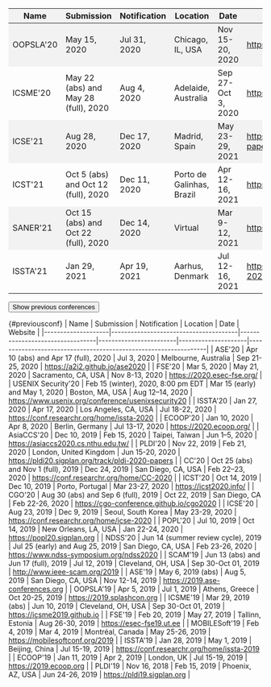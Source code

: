 | Name      | Submission                           | Notification | Location                  | Date               | Website                                                                 |
|-----------|--------------------------------------|--------------|---------------------------|--------------------|-------------------------------------------------------------------------|
| OOPSLA'20 | May 15, 2020                         | Jul 31, 2020 | Chicago, IL, USA          | Nov 15-20, 2020    | https://2020.splashcon.org/track/splash-2020-oopsla                     |
| ICSME'20  | May 22 (abs) and May 28 (full), 2020 | Aug 4, 2020  | Adelaide, Australia       | Sep 27-Oct 3, 2020 | https://icsme2020.github.io/cfp/ResearchTrackCFP.html                   |
| ICSE'21   | Aug 28, 2020                         | Dec 17, 2020 | Madrid, Spain             | May 23-29, 2021    | https://conf.researchr.org/track/icse-2021/icse-2021-papers             |
| ICST'21   | Oct 5 (abs) and Oct 12 (full), 2020  | Dec 11, 2020 | Porto de Galinhas, Brazil | Apr 12-16, 2021    | https://icst2021.icmc.usp.br                                            |
| SANER'21  | Oct 15 (abs) and Oct 22 (full), 2020 | Dec 14, 2020 | Virtual                   | Mar 9-12, 2021     | https://saner2021.shidler.hawaii.edu                                    |
| ISSTA'21  | Jan 29, 2021                         | Apr 19, 2021 | Aarhus, Denmark           | Jul 12-16, 2021    | https://conf.researchr.org/track/issta-2021/issta-2021-technical-papers |

<button onclick="showmore()">Show previous conferences</button>

<!-- Previous conferences -->
<!-- <div style="display:none;margin-top:20px" id="previousconf"> -->

{#previousconf}
| Name               | Submission                            | Notification                    | Location               | Date                | Website                                                         |
|--------------------|---------------------------------------|---------------------------------|------------------------|---------------------|-----------------------------------------------------------------|
| ASE'20             | Apr 10 (abs) and Apr 17 (full), 2020  | Jul 3, 2020                     | Melbourne, Australia   | Sep 21-25, 2020     | https://a2i2.github.io/ase2020                                  |
| FSE'20             | Mar 5, 2020                           | May 21, 2020                    | Sacramento, CA, USA    | Nov 8-13, 2020      | https://2020.esec-fse.org/                                      |
| USENIX Security'20 | Feb 15 (winter), 2020, 8:00 pm EDT    | Mar 15 (early) and May 1, 2020  | Boston, MA, USA        | Aug 12–14, 2020     | https://www.usenix.org/conference/usenixsecurity20              |
| ISSTA'20           | Jan 27, 2020                          | Apr 17, 2020                    | Los Angeles, CA, USA   | Jul 18-22, 2020     | https://conf.researchr.org/home/issta-2020                      |
| ECOOP'20           | Jan 10, 2020                          | Apr 8, 2020                     | Berlin, Germany        | Jul 13-17, 2020     | https://2020.ecoop.org/                                         |
| AsiaCCS'20         | Dec 10, 2019                          | Feb 15, 2020                    | Taipei, Taiwan         | Jun 1–5, 2020       | https://asiaccs2020.cs.nthu.edu.tw/                             |
| PLDI'20            | Nov 22, 2019                          | Feb 21, 2020                    | London, United Kingdom | Jun 15-20, 2020     | https://pldi20.sigplan.org/track/pldi-2020-papers               |
| CC'20              | Oct 25 (abs) and Nov 1 (full), 2019   | Dec 24, 2019                    | San Diego, CA, USA     | Feb 22–23, 2020     | https://conf.researchr.org/home/CC-2020                         |
| ICST'20            | Oct 14, 2019                          | Dec 10, 2019                    | Porto, Portugal        | Mar 23-27, 2020     | https://icst2020.info/                                          |
| CGO'20             | Aug 30 (abs) and Sep 6 (full), 2019   | Oct 22, 2019                    | San Diego, CA          | Feb 22-26, 2020     | https://cgo-conference.github.io/cgo2020                        |
| ICSE'20            | Aug 23, 2019                          | Dec 9, 2019                     | Seoul, South Korea     | May 23-29, 2020     | https://conf.researchr.org/home/icse-2020                       |
| POPL'20            | Jul 10, 2019                          | Oct 14, 2019                    | New Orleans, LA, USA   | Jan 22-24, 2020     | https://popl20.sigplan.org                                      |
| NDSS'20            | Jun 14 (summer review cycle), 2019    | Jul 25 (early) and Aug 25, 2019 | San Diego, CA, USA     | Feb 23-26, 2020     | https://www.ndss-symposium.org/ndss2020                         |
| SCAM'19            | Jun 13 (abs) and Jun 17 (full), 2019  | Jul 12, 2019                    | Cleveland, OH, USA     | Sep 30-Oct 01, 2019 | http://www.ieee-scam.org/2019                                   |
| ASE'19             | May 6, 2019 (abs)                     | Aug 5, 2019                     | San Diego, CA, USA     | Nov 12-14, 2019     | https://2019.ase-conferences.org                                |
| OOPSLA'19          | Apr 5, 2019                           | Jul 1, 2019                     | Athens, Greece         | Oct 20-25, 2019     | https://2019.splashcon.org                                      |
| ICSME'19           | Mar 29, 2019 (abs)                    | Jun 10, 2019                    | Cleveland, OH, USA     | Sep 30-Oct 01, 2019 | https://icsme2019.github.io                                     |
| FSE'19             | Feb 20, 2019                          | May 27, 2019                    | Tallinn, Estonia       | Aug 26-30, 2019     | https://esec-fse19.ut.ee                                        |
| MOBILESoft'19      | Feb 4, 2019                           | Mar 4, 2019                     | Montréal, Canada       | May 25-26, 2019     | https://mobilesoftconf.org/2019                                 |
| ISSTA'19           | Jan 28, 2019                          | May 1, 2019                     | Beijing, China         | Jul 15-19, 2019     | https://conf.researchr.org/home/issta-2019                      |
| ECOOP'19           | Jan 11, 2019                          | Apr 2, 2019                     | London, UK             | Jul 15-19, 2019     | https://2019.ecoop.org                                          |
| PLDI'19            | Nov 16, 2018                          | Feb 15, 2019                    | Phoenix, AZ, USA       | Jun 24-26, 2019     | https://pldi19.sigplan.org                                      |

</div>

<script>
function showmore() {
    var x = document.getElementById("previousconf");
    if (x.style.display === "none") {
    x.style.display = "block";
    } else {
    x.style.display = "none";
    }
}
</script>

<style type="text/css">
tr:nth-child(odd) {
  background-color: #f2f2f2;
}
#previousconf {
  display: none;
  margin-top: 20px;
}
</style>

